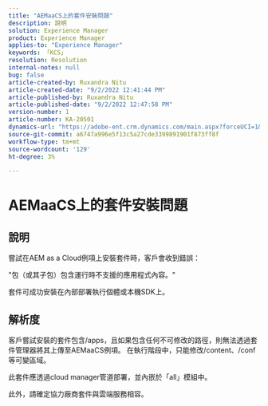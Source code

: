 ```yaml
---
title: "AEMaaCS上的套件安裝問題"
description: 說明
solution: Experience Manager
product: Experience Manager
applies-to: "Experience Manager"
keywords: 「KCS」
resolution: Resolution
internal-notes: null
bug: false
article-created-by: Ruxandra Nitu
article-created-date: "9/2/2022 12:41:44 PM"
article-published-by: Ruxandra Nitu
article-published-date: "9/2/2022 12:47:58 PM"
version-number: 1
article-number: KA-20501
dynamics-url: "https://adobe-ent.crm.dynamics.com/main.aspx?forceUCI=1&pagetype=entityrecord&etn=knowledgearticle&id=f194cd96-bc2a-ed11-9db1-0022480861dd"
source-git-commit: a6747a996e5f13c5a27cde3399891901f873ff8f
workflow-type: tm+mt
source-wordcount: '129'
ht-degree: 3%

---
```


# AEMaaCS上的套件安裝問題

## 說明


嘗試在AEM as a Cloud例項上安裝套件時，客戶會收到錯誤：

&quot;包（或其子包）包含運行時不支援的應用程式內容。&quot;



套件可成功安裝在內部部署執行個體或本機SDK上。




## 解析度


客戶嘗試安裝的套件包含/apps，且如果包含任何不可修改的路徑，則無法透過套件管理器將其上傳至AEMaaCS例項。
在執行階段中，只能修改/content、/conf等可變區域。

此套件應透過cloud manager管道部署，並內嵌於「all」模組中。

此外，請確定協力廠商套件與雲端服務相容。
